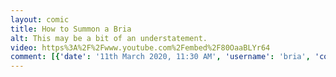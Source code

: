 ```yaml
---
layout: comic
title: How to Summon a Bria
alt: This may be a bit of an understatement.
video: https%3A%2F%2Fwww.youtube.com%2Fembed%2F80OaaBLYr64
comment: [{'date': '11th March 2020, 11:30 AM', 'username': 'bria', 'comment': 'An animator I am not, but that was the only way I could see to make this comic, so I guess you&#039;ll have to deal with my whack animating skills.'}]
---
```

